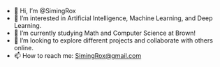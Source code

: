- 👋 Hi, I’m @SimingRox
- 👀 I’m interested in Artificial Intelligence, Machine Learning, and Deep Learning.
- 🌱 I’m currently studying Math and Computer Science at Brown!
- 💞️ I’m looking to explore different projects and collaborate with others online.
- 📫 How to reach me: SimingRox@gmail.com

<!---
SimingRox/SimingRox is a ✨ special ✨ repository because its `README.md` (this file) appears on your GitHub profile.
You can click the Preview link to take a look at your changes.
--->
